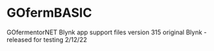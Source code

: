 # GOfermBASIC
GOfermentorNET Blynk app support files
version 315 original Blynk - released for testing 2/12/22
